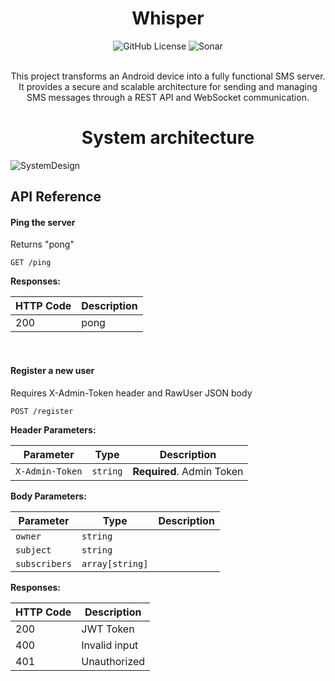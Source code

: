 <h1 align="center" style="display: flex; align-items: center; justify-content: center;">
   Whisper 
</h1>

<div align="center">
    <img alt="GitHub License" src="https://img.shields.io/github/license/IdanKoblik/whisper">
    <img alt="Sonar" src="https://sonarcloud.io/api/project_badges/measure?project=IdanKoblik_whisper&metric=security_rating&token=80a1e7fdd01c76f58138be77745de3116285aa66">
</div>

<br>

<p align="center">
   This project transforms an Android device into a fully functional SMS server.
   It provides a secure and scalable architecture for sending and managing SMS messages through a REST API and WebSocket communication.
</p>

<h1 align="center" style="display: flex; align-items: center; justify-content: center;">
   System architecture
</h1>

![SystemDesign](https://raw.githubusercontent.com/IdanKoblik/assets/refs/heads/main/whisper.png)

## API Reference

#### Ping the server

Returns "pong"

```http
GET /ping
```


**Responses:**

| HTTP Code | Description |
| --------- | ----------- |
| 200       | pong        |
<br>

#### Register a new user

Requires X-Admin-Token header and RawUser JSON body

```http
POST /register
```


**Header Parameters:**

| Parameter       | Type     | Description               |
| --------------- | -------- | ------------------------- |
| `X-Admin-Token` | `string` | **Required**. Admin Token |

**Body Parameters:**

| Parameter     | Type            | Description |
| ------------- | --------------- | ----------- |
| `owner`       | `string`        |             |
| `subject`     | `string`        |             |
| `subscribers` | `array[string]` |             |

**Responses:**

| HTTP Code | Description   |
| --------- | ------------- |
| 200       | JWT Token     |
| 400       | Invalid input |
| 401       | Unauthorized  |
<br>
